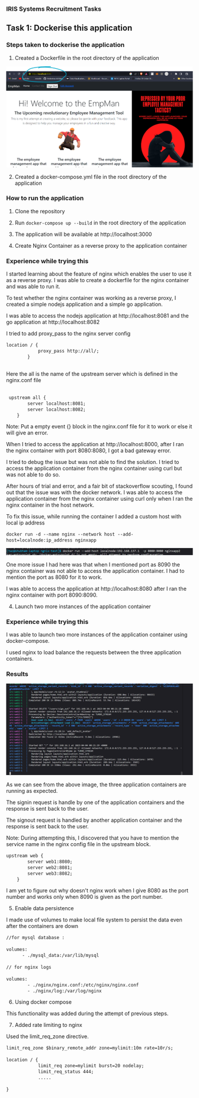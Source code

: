 ### IRIS Systems Recruitment Tasks


## Task 1: Dockerise this application

### Steps taken to dockerise the application

1. Created a Dockerfile in the root directory of the application

![app screen](app_screen.png "App Screen")


2. Created a docker-compose.yml file in the root directory of the application

### How to run the application

1. Clone the repository
2. Run `docker-compose up --build` in the root directory of the application
3. The application will be available at http://localhost:3000


3. Create Nginx Container as a reverse proxy to the application container

### Experience while trying this

I started learning about the feature of nginx which enables the user to use
it as a reverse proxy. I was able to create a dockerfile for the nginx container
and was able to run it. 

To test whether the nginx container was working as a reverse proxy, I created
a simple nodejs application and a simple go application. 

I was able to access the nodejs application at http://localhost:8081
and the go application at http://localhost:8082

I tried to add proxy_pass to the nginx server config 

```
location / {
            proxy_pass http://all/;
        }


```


Here the all is the name of the upstream server which is defined in the nginx.conf file

```

 upstream all {
        server localhost:8081;
        server localhost:8082;
    }

```

Note: Put a empty event {} block in the nginx.conf file for it to work or else it will give an error.


When I tried to access the application at http://localhost:8000, after I ran the nginx container with port 8080:8080, I got a bad gateway error.

I tried to debug the issue but was not able to find the solution. I tried to access the application container from the nginx container using curl but was not able to do so. 


After hours of trial and error, and a fair bit of stackoverflow scouting, I found out that the issue was with the docker network. I was able to access the application container from the nginx container using curl only when I ran the nginx container in the host network.

To fix this issue, while running the container I added a custom  host with local ip address 

```
docker run -d --name nginx --network host --add-host=localnode:ip_address nginxapp

```
![](host.png "Host")


One more issue I had here was that when I mentioned port as 8090 the nginx container was not able to access the application container. I had to mention the port as 8080 for it to work.

I was able to access the application at http://localhost:8080 after I ran the nginx container with port 8090:8090.

4. Launch two more instances of the application container

### Experience while trying this

I was able to launch two more instances of the application container using docker-compose.

I used nginx to load balance the requests between the three application containers.

### Results

![containers](containers.png "Containers")

As we can see from the above image, the three application containers are running as expected.

The signin request is handle by one 
of the application containers and the response is sent back to the user.

The signout request is handled by another application container and the response is sent back to the user.

Note: During attempting this, I discovered that you have to mention the service name in the nginx config file in the upstream block. 

```
upstream web {
        server web1:8080;
        server web2:8081;
        server web3:8082;
    }

```

I am yet to figure out why doesn't nginx work when I give 8080 as the port number and works only when 8090
is given as the port number.

5. Enable data persistence

I made use of volumes to make local file system to persist the data even after the containers are down

```
//for mysql database :

volumes:
      - ./mysql_data:/var/lib/mysql

// for nginx logs

volumes:
        - ./nginx/nginx.conf:/etc/nginx/nginx.conf
        - ./nginx/log:/var/log/nginx 

```

6. Using docker compose

This functionality was added during the attempt of previous steps.

7. Added rate limiting to nginx 

Used the limit_req_zone directive.

```
limit_req_zone $binary_remote_addr zone=mylimit:10m rate=10r/s;

location / {
            limit_req zone=mylimit burst=20 nodelay;
            limit_req_status 444;
            .....

}


```
